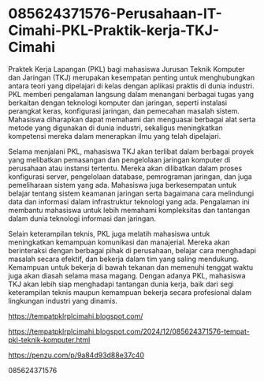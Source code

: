 # 085624371576-Perusahaan-IT-Cimahi-PKL-Praktik-kerja-TKJ-Cimahi
Praktek Kerja Lapangan (PKL) bagi mahasiswa Jurusan Teknik Komputer dan Jaringan (TKJ) merupakan kesempatan penting untuk menghubungkan antara teori yang dipelajari di kelas dengan aplikasi praktis di dunia industri. PKL memberi pengalaman langsung dalam menangani berbagai tugas yang berkaitan dengan teknologi komputer dan jaringan, seperti instalasi perangkat keras, konfigurasi jaringan, dan pemecahan masalah sistem. Mahasiswa diharapkan dapat memahami dan menguasai berbagai alat serta metode yang digunakan di dunia industri, sekaligus meningkatkan kompetensi mereka dalam menerapkan ilmu yang telah dipelajari.

Selama menjalani PKL, mahasiswa TKJ akan terlibat dalam berbagai proyek yang melibatkan pemasangan dan pengelolaan jaringan komputer di perusahaan atau instansi tertentu. Mereka akan dilibatkan dalam proses konfigurasi server, pengelolaan database, pemrograman jaringan, dan juga pemeliharaan sistem yang ada. Mahasiswa juga berkesempatan untuk belajar tentang sistem keamanan jaringan serta bagaimana cara melindungi data dan informasi dalam infrastruktur teknologi yang ada. Pengalaman ini membantu mahasiswa untuk lebih memahami kompleksitas dan tantangan dalam dunia teknologi informasi dan jaringan.

Selain keterampilan teknis, PKL juga melatih mahasiswa untuk meningkatkan kemampuan komunikasi dan manajerial. Mereka akan berinteraksi dengan berbagai pihak di perusahaan, belajar cara menghadapi masalah secara efektif, dan bekerja dalam tim yang saling mendukung. Kemampuan untuk bekerja di bawah tekanan dan memenuhi tenggat waktu juga akan diasah selama masa magang. Dengan adanya PKL, mahasiswa TKJ akan lebih siap menghadapi tantangan dunia kerja, baik dari segi keterampilan teknis maupun kemampuan bekerja secara profesional dalam lingkungan industri yang dinamis.

https://tempatpklrplcimahi.blogspot.com/


https://tempatpklrplcimahi.blogspot.com/2024/12/085624371576-tempat-pkl-teknik-komputer.html

https://penzu.com/p/9a84d93d88e37c40


085624371576
